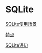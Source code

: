 # SQLite

[SQLite使用场景](Appropriate_Uses_For_SQLite.md)

[特点](Distinctive_Features_Of_SQLite.md)

[SQLite语句](SQLite_Statement.md)